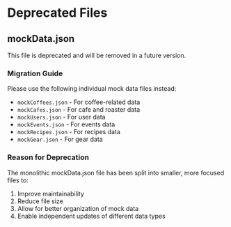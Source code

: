 # Deprecated Files

## mockData.json

This file is deprecated and will be removed in a future version.

### Migration Guide

Please use the following individual mock data files instead:

- `mockCoffees.json` - For coffee-related data
- `mockCafes.json` - For cafe and roaster data
- `mockUsers.json` - For user data
- `mockEvents.json` - For events data
- `mockRecipes.json` - For recipes data
- `mockGear.json` - For gear data

### Reason for Deprecation

The monolithic mockData.json file has been split into smaller, more focused files to:

1. Improve maintainability
2. Reduce file size
3. Allow for better organization of mock data
4. Enable independent updates of different data types
